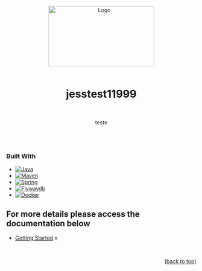 <a name="readme-top"></a>
<div align="center">
  <a href="https://github.com/platform-dx/template-spring-java">
    <img src="https://miro.medium.com/max/1400/1*RWc78aUjHJZp41lMxnFdyw.webp" alt="Logo" width="280" height="160">
  </a>
  <br />
  <br />
  <h1 align="center">jesstest11999</h1>
  <p align="center">
  <br />
  
  teste

  <br />
  <br />
  </p>
</div>

### Built With

* [![Java][java.js]][java-url]
* [![Maven][Maven.js]][Maven-url]
* [![Spring][Spring.js]][Spring-url]
* [![Flywaydb][Flywaydb.js]][Flywaydb-url]
* [![Docker][Docker.js]][Docker-url]
## For more details please access the documentation below

 - [Getting Started](docs/index.md) »

<br />
<p align="right">(<a href="#readme-top">back to top</a>)</p>

<!-- MARKDOWN LINKS & IMAGES -->
[Java.js]: https://img.shields.io/badge/Java-19.0.1-orange?style=plastic&logo=java
[Java-url]: https://java.com/
[Spring.js]: https://img.shields.io/badge/Spring%20Boot-3.0.1-green?style=plastic&logo=springboot
[Spring-url]: https://spring.io/projects/spring-boot
[Maven.js]: https://img.shields.io/badge/Maven-3.8.7-blue?style=plastic&logo=apachemaven
[Maven-url]: https://maven.apache.org/download.cgi
[Docker.js]: https://img.shields.io/badge/Docker-blue?style=plastic&logo=docker
[Docker-url]: https://www.docker.com/
[Flywaydb.js]: https://img.shields.io/badge/Flyway-latest-red?style=plastic&logo=flyway
[Flywaydb-url]: https://flywaydb.org/documentation/usage/maven/
